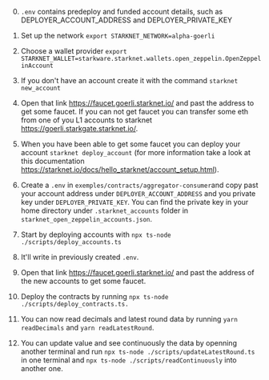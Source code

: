 0. `.env` contains predeploy and funded account details, such as DEPLOYER_ACCOUNT_ADDRESS and DEPLOYER_PRIVATE_KEY

1. Set up the network `export STARKNET_NETWORK=alpha-goerli`

2. Choose a wallet provider `export STARKNET_WALLET=starkware.starknet.wallets.open_zeppelin.OpenZeppelinAccount`

3. If you don't have an account create it with the command `starknet new_account`

4. Open that link https://faucet.goerli.starknet.io/ and past the address to get some faucet. If you can not get faucet you can transfer some eth from one of you L1 accounts to starknet https://goerli.starkgate.starknet.io/.

5. When you have been able to get some faucet you can deploy your account `starknet deploy_account` (for more information take a look at this documentation https://starknet.io/docs/hello_starknet/account_setup.html).

6. Create a `.env` in `exemples/contracts/aggregator-consumer`and copy past your account address under `DEPLOYER_ACCOUNT_ADDRESS` and you private key under `DEPLOYER_PRIVATE_KEY`. You can find the private key in your home directory under `.starknet_accounts` folder in `starknet_open_zeppelin_accounts.json`.

7. Start by deploying accounts with `npx ts-node ./scripts/deploy_accounts.ts`

8. It'll write in previously created `.env`.

9. Open that link https://faucet.goerli.starknet.io/ and past the address of the new accounts to get some faucet.

10. Deploy the contracts by running `npx ts-node ./scripts/deploy_contracts.ts.`

11. You can now read decimals and latest round data by running `yarn readDecimals` and `yarn readLatestRound`.

12. You can update value and see continuously the data by openning another terminal and run `npx ts-node ./scripts/updateLatestRound.ts` in one terminal and `npx ts-node ./scripts/readContinuously` into another one.
